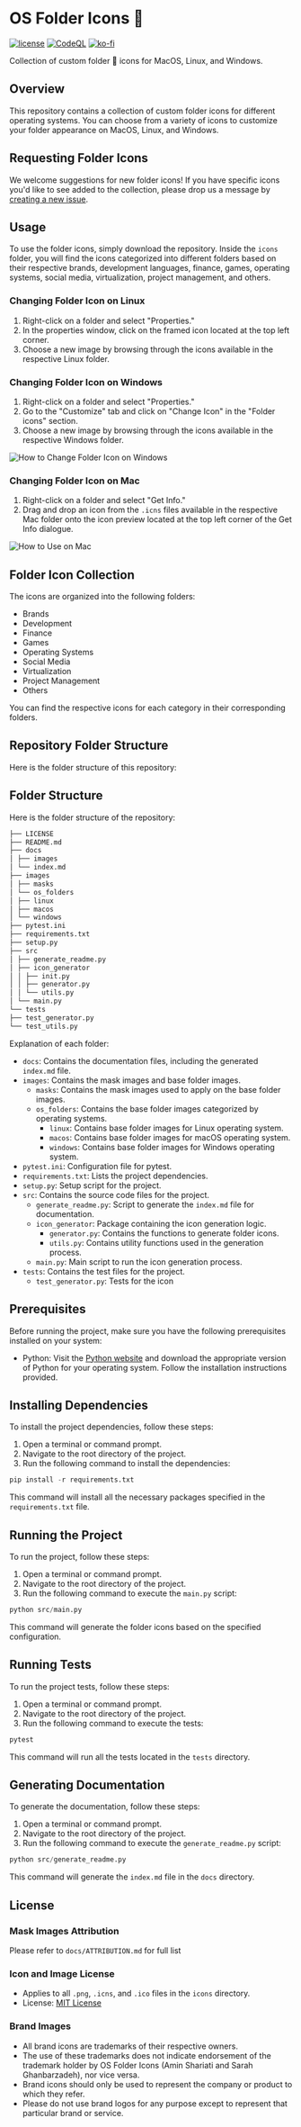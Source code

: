 # OS Folder Icons 📂

[![license](https://img.shields.io/github/license/mashape/apistatus.svg)](https://opensource.org/licenses/MIT) 
[![CodeQL](https://github.com/shariati/OS-Folder-Icons/actions/workflows/codeql.yml/badge.svg)](https://github.com/shariati/OS-Folder-Icons/actions/workflows/codeql.yml)
[![ko-fi](https://ko-fi.com/img/githubbutton_sm.svg)](https://ko-fi.com/S6S2QRA2Y)

Collection of custom folder 📂 icons for MacOS, Linux, and Windows.

## Overview

This repository contains a collection of custom folder icons for different operating systems. You can choose from a variety of icons to customize your folder appearance on MacOS, Linux, and Windows.

## Requesting Folder Icons

We welcome suggestions for new folder icons! If you have specific icons you'd like to see added to the collection, please drop us a message by [creating a new issue](https://github.com/shariati/OS-Folder-Icons/issues/new).

## Usage

To use the folder icons, simply download the repository. Inside the `icons` folder, you will find the icons categorized into different folders based on their respective brands, development languages, finance, games, operating systems, social media, virtualization, project management, and others.

### Changing Folder Icon on Linux

1. Right-click on a folder and select "Properties."
2. In the properties window, click on the framed icon located at the top left corner.
3. Choose a new image by browsing through the icons available in the respective Linux folder.

### Changing Folder Icon on Windows

1. Right-click on a folder and select "Properties."
2. Go to the "Customize" tab and click on "Change Icon" in the "Folder icons" section.
3. Choose a new image by browsing through the icons available in the respective Windows folder.

![How to Change Folder Icon on Windows](https://user-images.githubusercontent.com/19328465/33271833-9a32a2ae-d39d-11e7-9318-56ec1e054ef8.gif)

### Changing Folder Icon on Mac

1. Right-click on a folder and select "Get Info."
2. Drag and drop an icon from the `.icns` files available in the respective Mac folder onto the icon preview located at the top left corner of the Get Info dialogue.

![How to Use on Mac](https://user-images.githubusercontent.com/2625497/33240487-738316b8-d2f1-11e7-8c65-6d9c2de56c39.gif)

## Folder Icon Collection

The icons are organized into the following folders:

- Brands
- Development
- Finance
- Games
- Operating Systems
- Social Media
- Virtualization
- Project Management
- Others

You can find the respective icons for each category in their corresponding folders.

## Repository Folder Structure

Here is the folder structure of this repository:



## Folder Structure

Here is the folder structure of the repository:
```bash
├── LICENSE
├── README.md
├── docs
│ ├── images
│ └── index.md
├── images
│ ├── masks
│ └── os_folders
│ ├── linux
│ ├── macos
│ └── windows
├── pytest.ini
├── requirements.txt
├── setup.py
├── src
│ ├── generate_readme.py
│ ├── icon_generator
│ │ ├── init.py
│ │ ├── generator.py
│ │ └── utils.py
│ └── main.py
└── tests
├── test_generator.py
└── test_utils.py
```

Explanation of each folder:

- `docs`: Contains the documentation files, including the generated `index.md` file.
- `images`: Contains the mask images and base folder images.
  - `masks`: Contains the mask images used to apply on the base folder images.
  - `os_folders`: Contains the base folder images categorized by operating systems.
    - `linux`: Contains base folder images for Linux operating system.
    - `macos`: Contains base folder images for macOS operating system.
    - `windows`: Contains base folder images for Windows operating system.
- `pytest.ini`: Configuration file for pytest.
- `requirements.txt`: Lists the project dependencies.
- `setup.py`: Setup script for the project.
- `src`: Contains the source code files for the project.
  - `generate_readme.py`: Script to generate the `index.md` file for documentation.
  - `icon_generator`: Package containing the icon generation logic.
    - `generator.py`: Contains the functions to generate folder icons.
    - `utils.py`: Contains utility functions used in the generation process.
  - `main.py`: Main script to run the icon generation process.
- `tests`: Contains the test files for the project.
  - `test_generator.py`: Tests for the icon


## Prerequisites

Before running the project, make sure you have the following prerequisites installed on your system:

- Python: Visit the [Python website](https://www.python.org/) and download the appropriate version of Python for your operating system. Follow the installation instructions provided.

## Installing Dependencies

To install the project dependencies, follow these steps:

1. Open a terminal or command prompt.
2. Navigate to the root directory of the project.
3. Run the following command to install the dependencies:

```python
pip install -r requirements.txt
```

This command will install all the necessary packages specified in the `requirements.txt` file.

## Running the Project

To run the project, follow these steps:

1. Open a terminal or command prompt.
2. Navigate to the root directory of the project.
3. Run the following command to execute the `main.py` script:

```python
python src/main.py
```
This command will generate the folder icons based on the specified configuration.

## Running Tests

To run the project tests, follow these steps:

1. Open a terminal or command prompt.
2. Navigate to the root directory of the project.
3. Run the following command to execute the tests:

```python
pytest
```

This command will run all the tests located in the `tests` directory.

## Generating Documentation

To generate the documentation, follow these steps:

1. Open a terminal or command prompt.
2. Navigate to the root directory of the project.
3. Run the following command to execute the `generate_readme.py` script:

```python
python src/generate_readme.py
```

This command will generate the `index.md` file in the `docs` directory.

## License

### Mask Images Attribution
Please refer to `docs/ATTRIBUTION.md` for full list

### Icon and Image License

- Applies to all `.png`, `.icns`, and `.ico` files in the `icons` directory.
- License: [MIT License](./LICENSE)

### Brand Images

- All brand icons are trademarks of their respective owners.
- The use of these trademarks does not indicate endorsement of the trademark holder by OS Folder Icons (Amin Shariati and Sarah Ghanbarzadeh), nor vice versa.
- Brand icons should only be used to represent the company or product to which they refer.
- Please do not use brand logos for any purpose except to represent that particular brand or service.

